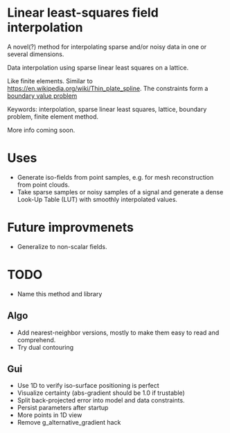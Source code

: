 # Linear least-squares field interpolation
A novel(?) method for interpolating sparse and/or noisy data in one or several dimensions.

Data interpolation using sparse linear least squares on a lattice.

Like finite elements. Similar to https://en.wikipedia.org/wiki/Thin_plate_spline.
The constraints form a [boundary value problem](https://en.wikipedia.org/wiki/Boundary_value_problem)

Keywords:
interpolation, sparse linear least squares, lattice, boundary problem, finite element method.

More info coming soon.

# Uses
* Generate iso-fields from point samples, e.g. for mesh reconstruction from point clouds.
* Take sparse samples or noisy samples of a signal and generate a dense Look-Up Table (LUT) with smoothly interpolated values.

# Future improvmenets
* Generalize to non-scalar fields.

# TODO
* Name this method and library

## Algo
* Add nearest-neighbor versions, mostly to make them easy to read and comprehend.
* Try dual contouring

## Gui
* Use 1D to verify iso-surface positioning is perfect
* Visualize certainty (abs-gradient should be 1.0 if trustable)
* Split back-projected error into model and data constraints.
* Persist parameters after startup
* More points in 1D view
* Remove g_alternative_gradient hack
